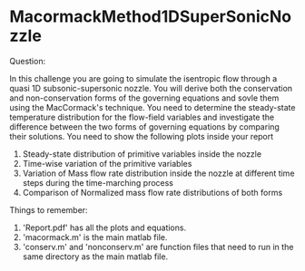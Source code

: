 # MacormackMethod1DSuperSonicNozzle

Question:

In this challenge you are going to simulate the isentropic flow through a quasi 1D subsonic-supersonic nozzle. You will derive both the conservation and non-conservation forms of the governing equations and sovle them using the MacCormack's technique. You need to determine the steady-state temperature distribution for the flow-field variables and investigate the difference between the two forms of governing equations by comparing their solutions.
You need to show the following plots inside your report
1. Steady-state distribution of primitive variables inside the nozzle
2. Time-wise variation of the primitive variables
3. Variation of Mass flow rate distribution inside the nozzle at different time steps during the time-marching process
4. Comparison of Normalized mass flow rate distributions of both forms

Things to remember:
1. 'Report.pdf' has all the plots and equations.
2. 'macormack.m' is the main matlab file.
3. 'conserv.m' and 'nonconserv.m' are function files that need to run in the same directory as the main matlab file.

